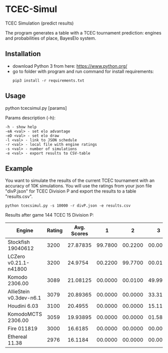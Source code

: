 # TCEC-Simul

TCEC Simulation (predict results)

The program generates a table with a TCEC tournament prediction: engines and probabilities of place, BayesElo system.

## Installation

+ download Python 3 from here: https://www.python.org/
+ go to folder with program and run command for install requirements:
  ```
  pip3 install -r requirements.txt
  ```



## Usage
python tcecsimul.py [params]

Params description (-h):
```
-h - show help
-eA <val> - set elo advantage
-eD <val> - set elo draw
-l <val> - link to JSON schedule
-r <val> - local file with engine ratings
-s <val> - number of simulations
-e <val> - export results to CSV-table
```
## Example
You want to simulate the results of the current TCEC tournament with an accuracy of 10K simulations. You will use the ratings from your json file "divP.json" for TCEC Division P and export the results to a table "results.csv".

```
python tcecsimul.py -s 10000 -r divP.json -e results.csv
```

Results after game 144 TCEC 15 Division P:

|Engine|Rating                       |Avg. Scores|1                                            |2      |3      |4      |5      |6      |7      |8      |
|------|-----------------------------|-----------|---------------------------------------------|-------|-------|-------|-------|-------|-------|-------|
|Stockfish 19040612|3200                         |27.87835   |99.7800                                      |00.2200|00.0000|00.0000|00.0000|00.0000|00.0000|00.0000|
|LCZero v0.21.1-n41800|3200                         |24.9754    |00.2200                                      |99.7700|00.0100|00.0000|00.0000|00.0000|00.0000|00.0000|
|Komodo 2306.00|3089                         |21.08125   |00.0000                                      |00.0100|49.9900|25.8500|20.4000|03.7500|00.0000|00.0000|
|AllieStein v0.3dev-n6.1|3079                         |20.89365   |00.0000                                      |00.0000|33.3100|42.4700|18.9000|05.3200|00.0000|00.0000|
|Houdini 6.03|3100                         |20.4955    |00.0000                                      |00.0000|15.1100|26.2000|43.1200|15.5700|00.0000|00.0000|
|KomodoMCTS 2306.00|3059                         |19.93895   |00.0000                                      |00.0000|01.5800|05.4800|17.5800|75.3200|00.0400|00.0000|
|Fire 011819|3000                         |16.6185    |00.0000                                      |00.0000|00.0000|00.0000|00.0000|00.0300|74.3100|25.6600|
|Ethereal 11.38|2976                         |16.1184    |00.0000                                      |00.0000|00.0000|00.0000|00.0000|00.0100|25.6500|74.3400|


